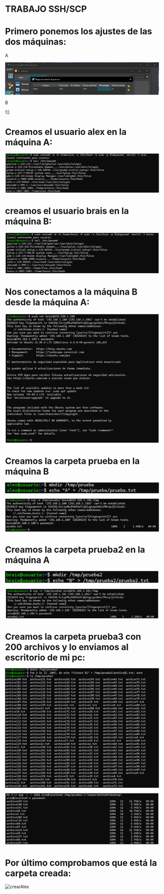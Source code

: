# TRABAJO SSH/SCP

# Primero ponemos los ajustes de las dos máquinas:

A

![configuracionA](imagenes/Captura1.PNG)

B

![]

# Creamos el usuario alex en la máquina A:

![crearAlex](imagenes/usuario_alex.png)

# creamos el usuario brais en la máquina B:

![crearBrais](imagenes/usuario_brais.png)

# Nos conectamos a la máquina B desde la máquina A:

![crearAlex](imagenes/maquinaB.png)

# Creamos la carpeta prueba en la máquina B

![crearAlex](imagenes/crear_prueba.png)

![crearAlex](imagenes/mover1.png)

# Creamos la carpeta prueba2 en la máquina A

![crearAlex](imagenes/crear_prueba2.png)

![crearAlex](imagenes/mover2.png)

# Creamos la carpeta prueba3 con 200 archivos y lo enviamos al escritorio de mi pc:

![crearAlex](imagenes/crear_archivos.png)

![crearAlex](imagenes/moverPC.png)

# Por último comprobamos que está la carpeta creada:

![crearAlex](imagenes/comprobación.png)
